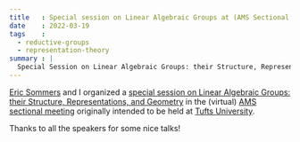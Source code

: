 ```yaml
---
title   : Special session on Linear Algebraic Groups at (AMS Sectional meeting at Tufts)
date    : 2022-03-19
tags    :
  - reductive-groups
  - representation-theory
summary : |
  Special Session on Linear Algebraic Groups: their Structure, Representations, and Geometry
---
```


[Eric Sommers](https://people.math.umass.edu/~esommers/) and I organized a [special session on Linear
Algebraic Groups: their Structure, Representations, and
Geometry](https://www.ams.org/meetings/sectional/2291_program_ss12.html#title)
in the (virtual) [AMS sectional
meeting](https://www.ams.org/meetings/sectional/2291_program.html)
originally intended to be held at [Tufts
University](http://www.tufts.edu).

Thanks to all the speakers for some nice talks!

